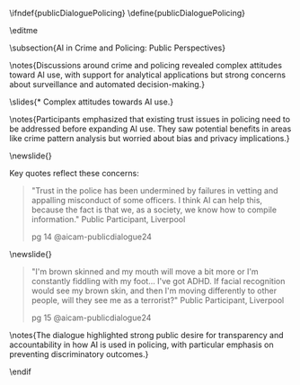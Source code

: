 \ifndef{publicDialoguePolicing}
\define{publicDialoguePolicing}

\editme

\subsection{AI in Crime and Policing: Public Perspectives}

\notes{Discussions around crime and policing revealed complex attitudes toward AI use, with support for analytical applications but strong concerns about surveillance and automated decision-making.}

\slides{* Complex attitudes towards AI use.}

\notes{Participants emphasized that existing trust issues in policing need to be addressed before expanding AI use. They saw potential benefits in areas like crime pattern analysis but worried about bias and privacy implications.}

\newslide{}

Key quotes reflect these concerns:

> "Trust in the police has been undermined by failures in vetting and appalling misconduct of some officers. I think AI can help this, because the fact is that we, as a society, we know how to compile information." Public Participant, Liverpool
>
> pg 14 @aicam-publicdialogue24

\newslide{}

> "I'm brown skinned and my mouth will move a bit more or I'm constantly fiddling with my foot... I've got ADHD. If facial recognition would see my brown skin, and then I'm moving differently to other people, will they see me as a terrorist?" Public Participant, Liverpool
>
> pg 15 @aicam-publicdialogue24

\notes{The dialogue highlighted strong public desire for transparency and accountability in how AI is used in policing, with particular emphasis on preventing discriminatory outcomes.}

\endif
